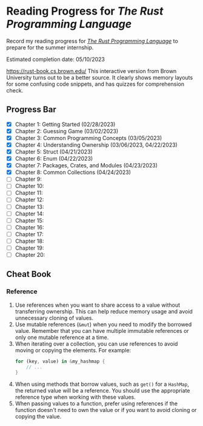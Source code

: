 # Reading Progress for *The Rust Programming Language*

Record my reading progress for [*The Rust Programming Language*](https://doc.rust-lang.org/stable/book/) to prepare for the summer internship.

Estimated completion date: 05/10/2023

https://rust-book.cs.brown.edu/ 
This interactive version from Brown University turns out to be a better source. It clearly shows memory layouts for some confusing code snippets, and has quizzes for comprehension check.

## Progress Bar

- [x] Chapter 1: Getting Started (02/28/2023)
- [x] Chapter 2: Guessing Game (03/02/2023)
- [x] Chapter 3: Common Programming Concepts (03/05/2023)
- [x] Chapter 4: Understanding Ownership (03/06/2023, 04/22/2023)
- [x] Chapter 5: Struct (04/21/2023)
- [x] Chapter 6: Enum (04/22/2023)
- [x] Chapter 7: Packages, Crates, and Modules (04/23/2023)
- [X] Chapter 8: Common Collections (04/24/2023)
- [ ] Chapter 9:
- [ ] Chapter 10:
- [ ] Chapter 11:
- [ ] Chapter 12:
- [ ] Chapter 13:
- [ ] Chapter 14:
- [ ] Chapter 15:
- [ ] Chapter 16:
- [ ] Chapter 17:
- [ ] Chapter 18:
- [ ] Chapter 19:
- [ ] Chapter 20:

## Cheat Book
### Reference
1. Use references when you want to share access to a value without transferring ownership. This can help reduce memory usage and avoid unnecessary cloning of values.
2. Use mutable references (`&mut`) when you need to modify the borrowed value. Remember that you can have multiple immutable references or only one mutable reference at a time.
3. When iterating over a collection, you can use references to avoid moving or copying the elements. For example:
    ```rust
    for (key, value) in &my_hashmap {
        // ...
    }
    ```
4. When using methods that borrow values, such as `get()` for a `HashMap`, the returned value will be a reference. You should use the appropriate reference type when working with these values.
5. When passing values to a function, prefer using references if the function doesn't need to own the value or if you want to avoid cloning or copying the value.